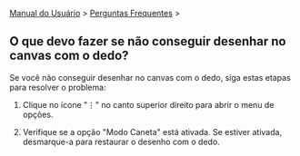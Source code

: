 [Manual do Usuário](/dragonnest/drawnote/manual/pt) > [Perguntas Frequentes](/dragonnest/drawnote/manual/pt/q_a) >

O que devo fazer se não conseguir desenhar no canvas com o dedo?
---
Se você não conseguir desenhar no canvas com o dedo, siga estas etapas para resolver o problema:

1. Clique no ícone "⋮" no canto superior direito para abrir o menu de opções.

2. Verifique se a opção "Modo Caneta" está ativada. Se estiver ativada, desmarque-a para restaurar o desenho com o dedo.